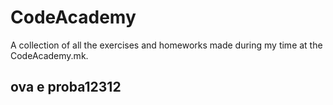 # CodeAcademy

A collection of all the exercises and homeworks made during my time at the CodeAcademy.mk.

## ova e proba12312
